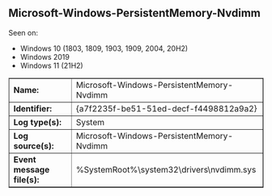 ## Microsoft-Windows-PersistentMemory-Nvdimm

Seen on:
* Windows 10 (1803, 1809, 1903, 1909, 2004, 20H2)
* Windows 2019
* Windows 11 (21H2)

<table border="1" class="docutils">
  <tbody>
    <tr>
      <td><b>Name:</b></td>
      <td>Microsoft-Windows-PersistentMemory-Nvdimm</td>
    </tr>
    <tr>
      <td><b>Identifier:</b></td>
      <td>{a7f2235f-be51-51ed-decf-f4498812a9a2}</td>
    </tr>
    <tr>
      <td><b>Log type(s):</b></td>
      <td>System</td>
    </tr>
    <tr>
      <td><b>Log source(s):</b></td>
      <td>Microsoft-Windows-PersistentMemory-Nvdimm</td>
    </tr>
    <tr>
      <td><b>Event message file(s):</b></td>
      <td>%SystemRoot%\system32\drivers\nvdimm.sys</td>
    </tr>
  </tbody>
</table>

&nbsp;

